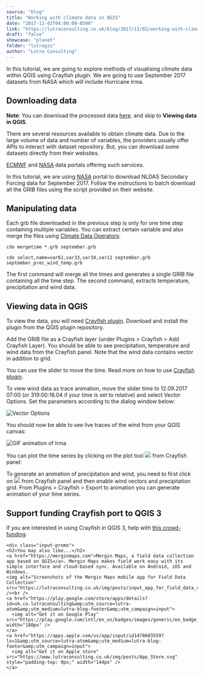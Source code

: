 ```yaml
---
source: "blog"
title: "Working with climate data in QGIS"
date: "2017-11-02T04:00:00-0500"
link: "https://lutraconsulting.co.uk/blog/2017/11/02/working-with-climate-data-in-qgis/"
draft: "false"
showcase: "planet"
folder: "lutragis"
author: "Lutra Consulting"
---
```


<p>In this tutorial, we are going to explore methods of visualising climate data within QGIS using Crayfish plugin. We are going to use September 2017 datasets from NASA which will include Hurricane Irma.</p>

<!-- more -->

<h2 id="downloading-data">Downloading data</h2>
<p><strong>Note</strong>: You can download the processed data <a href="https://dl.dropboxusercontent.com/s/uq4hvn919359b9w/september_prec_wind_temp.grb.zip">here</a>. and skip to <strong>Viewing data in QGIS</strong>.</p>

<p>There are several resources available to obtain climate data. Due to the large volume of data and number of variables, the providers usually offer APIs to interact with dataset repository. But, you can download some datasets directly from their websites.</p>

<p><a href="http://apps.ecmwf.int/datasets/data/interim-full-daily/levtype=sfc/">ECMWF</a> and <a href="https://disc.gsfc.nasa.gov/mirador-guide">NASA</a> data portals offering such services.</p>

<p>In this tutorial, we are using <a href="https://disc.gsfc.nasa.gov/mirador-guide">NASA</a> portal to download NLDAS Secondary Forcing data for September 2017. Follow the instructions to batch download all the GRIB files using the script provided on their website.</p>

<h2 id="manipulating-data">Manipulating data</h2>
<p>Each grb file downloaded in the previous step is only for one time step containing multiple variables. You can extract certain variable and also merge the files using <a href="https://code.mpimet.mpg.de/projects/cdo/">Climate Data Operators</a>:</p>

<p><code class="highlighter-rouge">cdo mergetime *.grb september.grb</code></p>

<p><code class="highlighter-rouge">cdo select,name=var61,var33,var34,var11 september.grb september_prec_wind_temp.grb</code></p>

<p>The first command will merge all the times and generates a single GRIB file containing all the time step. The second command, extracts temperature, precipitation and wind data.</p>

<h2 id="viewing-data-in-qgis">Viewing data in QGIS</h2>
<p>To view the data, you will need <a href="https://www.lutraconsulting.co.uk/projects/crayfish">Crayfish plugin</a>. Download and install the plugin from the QGIS plugin repository.</p>

<p>Add the GRIB file as a Crayfish layer (under Plugins &gt; Crayfish &gt; Add Crayfish Layer). You should be able to see precipitation, temperature and wind data from the Crayfish panel. Note that the wind data contains vector in addition to grid.</p>

<p>You can use the slider to move the time. Read more on how to use <a href="https://www.lutraconsulting.co.uk/projects/crayfish/wiki">Crayfish plugin</a>.</p>

<p>To view wind data as trace animation, move the slider time to 12.09.2017 07:00 (or 319:00:16.04 if your time is set to relative) and select Vector Options. Set the parameters according to the dialog window below:</p>

<p><img alt="Vector Options" src="https://www.lutraconsulting.co.uk/img/posts/crayfish_irma_vector_option.png" /></p>

<p>You should now be able to see live traces of the wind from your QGIS canvas:</p>

<p><img alt="GIF animation of Irma" src="https://www.lutraconsulting.co.uk/img/posts/crayfish_irma.gif" /></p>

<p>You can plot the time series by clicking on the plot tool <img src="https://www.lutraconsulting.co.uk/img/posts/crayfish_wiki_gui_plot.png" /> from Crayfish panel:</p>

<center>
  
</center>

<p>To generate an animation of precipitation and wind, you need to first click on <img src="https://www.lutraconsulting.co.uk/img/posts/crayfish_wiki_gui_lock.png" /> from Crayfish panel and then enable wind vectors and precipitation grid. From Plugins &gt; Crayfish &gt; Export to animation you can generate animation of your time series.</p>

<center>
  
</center>

<h2 id="support-funding-crayfish-port-to-qgis-3">Support funding Crayfish port to QGIS 3</h2>
<p>If you are interested in using Crayfish in QGIS 3, help with <a href="https://www.lutraconsulting.co.uk/crowdfunding/qgis-crayfish-3/">this crowd-funding</a>.</p>

    <div class="input-promo">
    <h2>You may also like...</h2>
    <a href="https://merginmaps.com">Mergin Maps, a field data collection app based on QGIS</a>. Mergin Maps makes field work easy with its simple interface and cloud-based sync. Available on Android, iOS and Windows.
    <img alt="Screenshots of the Mergin Maps mobile app for Field Data Collection" src="https://lutraconsulting.co.uk/img/posts/input_app_for_field_data_collection.jpg" /><br />
    <a href="https://play.google.com/store/apps/details?id=uk.co.lutraconsulting&amp;utm_source=lutra-atom&amp;utm_medium=lutra-blog-footer&amp;utm_campaign=input">
      <img alt="Get it on Google Play" src="https://play.google.com/intl/en_us/badges/images/generic/en_badge_web_generic.png" width="180px" />
    </a>
    <a href="https://apps.apple.com/us/app/input/id1478603559?ls=1&amp;utm_source=lutra-atom&amp;utm_medium=lutra-blog-footer&amp;utm_campaign=input">
      <img alt="Get it on Apple store" src="https://www.lutraconsulting.co.uk/img/posts/App_Store.svg" style="padding-top: 0px;" width="144px" />
    </a>
  </div>
